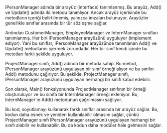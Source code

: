 IPersonManager adında bir arayüz (interface) tanımlanmış. Bu arayüz, Add() ve Update() adında iki metodu tanımlıyor. Ancak arayüz içerisinde bu metodların içeriği belirtilmemiş, yalnızca imzaları bulunuyor. Arayüzler genellikle sınıflar arasında bir tür sözleşme sağlar.

Ardından CustomerManager, EmployeeManager ve InternManager sınıfları tanımlanmış. Her biri IPersonManager arayüzünü uyguluyor (implement ediyor). Yani bu sınıflar, IPersonManager arayüzünde tanımlanan Add() ve Update() metodlarını içermek zorundadır. Her bir sınıf kendi içinde bu metotları farklı şekilde uyguluyor.

ProjectManager sınıfı, Add() adında bir metoda sahip. Bu metod, IPersonManager arayüzünü uygulayan bir sınıf örneği alıyor ve bu sınıfın Add() metodunu çağırıyor. Bu şekilde, ProjectManager sınıfı, IPersonManager arayüzünü uygulayan herhangi bir sınıfı kabul edebilir.

Son olarak, Main() fonksiyonunda ProjectManager sınıfının bir örneği oluşturuluyor ve bu sınıfa bir InternManager örneği ekleniyor. Bu, InternManager'ın Add() metodunun çağrılmasını sağlıyor.

Bu kod, soyutlamayı kullanarak farklı sınıflar arasında bir arayüz sağlar. Bu, kodun daha esnek ve yeniden kullanılabilir olmasını sağlar, çünkü ProjectManager sınıfı IPersonManager arayüzünü uygulayan herhangi bir sınıfı alabilir ve kullanabilir. Bu da kodun daha modüler hale gelmesini sağlar.
